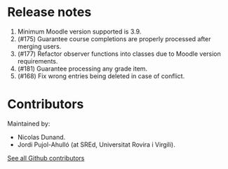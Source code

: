 Release notes
=============

1. Minimum Moodle version supported is 3.9.
1. (#175) Guarantee course completions are properly processed after merging users.
1. (#177) Refactor observer functions into classes due to Moodle version requirements.
1. (#181) Guarantee processing any grade item.
1. (#168) Fix wrong entries being deleted in case of conflict.

Contributors
============

Maintained by:
* Nicolas Dunand.
* Jordi Pujol-Ahulló (at SREd, Universitat Rovira i Virgili).

[See all Github contributors](https://github.com/ndunand/moodle-tool_iomadmerge/graphs/contributors)
